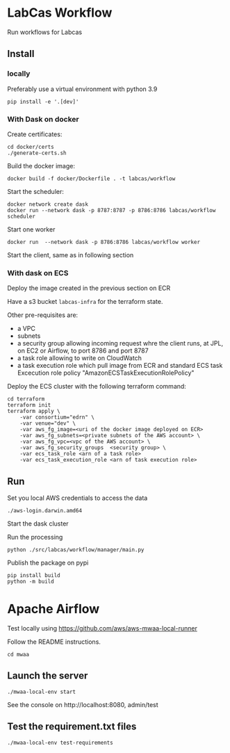 # LabCas Workflow

Run workflows for Labcas


## Install

### locally

Preferably use a virtual environment with python 3.9


    pip install -e '.[dev]'

### With Dask on docker

Create certificates:

    cd docker/certs
    ./generate-certs.sh

Build the docker image:

    docker build -f docker/Dockerfile . -t labcas/workflow

Start the scheduler:

    docker network create dask
    docker run --network dask -p 8787:8787 -p 8786:8786 labcas/workflow scheduler

Start one worker

    docker run  --network dask -p 8786:8786 labcas/workflow worker 


Start the client, same as in following section


### With dask on ECS

Deploy the image created in the previous section on ECR

Have a s3 bucket `labcas-infra` for the terraform state.

Other pre-requisites are:
 - a VPC
 - subnets
 - a security group allowing incoming request whre the client runs, at JPL, on EC2 or Airflow, to port 8786 and port 8787
 - a task role allowing to write on CloudWatch
 - a task execution role which pull image from ECR and standard ECS task Excecution role policy "AmazonECSTaskExecutionRolePolicy"
 

Deploy the ECS cluster with the following terraform command:

    cd terraform
    terraform init
    terraform apply \
        -var consortium="edrn" \
        -var venue="dev" \
        -var aws_fg_image=<uri of the docker image deployed on ECR>
        -var aws_fg_subnets=<private subnets of the AWS account> \
        -var aws_fg_vpc=<vpc of the AWS account> \
        -var aws_fg_security_groups  <security group> \
        -var ecs_task_role <arn of a task role>
        -var ecs_task_execution_role <arn of task execution role>

## Run

Set you local AWS credentials to access the data


    ./aws-login.darwin.amd64


Start the dask cluster


Run the processing


    python ./src/labcas/workflow/manager/main.py

Publish the package on pypi

    pip install build
    python -m build 


# Apache Airflow

Test locally using https://github.com/aws/aws-mwaa-local-runner

Follow the README instructions.

    cd mwaa
    
## Launch the server

    ./mwaa-local-env start

See the console on http://localhost:8080, admin/test

## Test the requirement.txt files
 
    ./mwaa-local-env test-requirements






